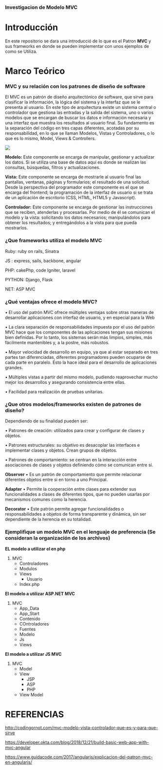 


### Investigacion de Modelo MVC

# Introducción
En este repositorio se dara una introducció de lo que es el Patron **MVC** y sus framworks en donde se pueden implementar con unos ejemplos de como se Utiliza.

# Marco Teórico

### MVC y  su relación con los patrones de diseño de software
El MVC es un patrón de diseño arquitectónico de software, que sirve para clasificar la información, la lógica del sistema y la interfaz que se le presenta al usuario. En este tipo de arquitectura existe un sistema central o controlador que gestiona las entradas y la salida del sistema, uno o varios modelos que se encargan de buscar los datos e información necesaria y una interfaz que muestra los resultados al usuario final.
Su fundamento es la separación del código en tres capas diferentes, acotadas por su responsabilidad, en lo que se llaman Modelos, Vistas y Controladores, o lo que es lo mismo, Model, Views & Controllers.

![](http://codingornot.com/wp-content/uploads/2017/10/mvc-modelo-vista-controlador.png) 

**Modelo:**
Este componente se encarga de manipular, gestionar y actualizar los datos. Si se utiliza una base de datos aquí es donde se realizan las consultas, búsquedas, filtros y actualizaciones.

**Vista:**
Este componente se encarga de mostrarle al usuario final las pantallas, ventanas, páginas y formularios; el resultado de una solicitud. Desde la perspectiva del programador este componente es el que se encarga del frontend; la programación de la interfaz de usuario si se trata de un aplicación de escritorio (CSS, HTML, HTML5 y Javascript).

**Controlador:**
Este componente se encarga de gestionar las instrucciones que se reciben, atenderlas y procesarlas. Por medio de él se comunican el modelo y la vista: solicitando los datos necesarios; manipulándolos para obtener los resultados; y entregándolos a la vista para que pueda mostrarlos.

### ¿Que frameworks utiliza el modelo MVC 

Ruby: ruby on rails, Sinatra

JS : express, sails, backbone, angular

PHP: cakePhp, code Igniter, laravel

PYTHON: Django, Flask

NET: ASP MVC

### ¿Qué ventajas ofrece el modelo MVC?

   • El uso del patrón MVC ofrece múltiples ventajas sobre otras maneras de desarrollar aplicaciones con interfaz de usuario, y en especial para la Web

   • La clara separación de responsabilidades impuesta por el uso del patrón MVC hace que los componentes de las aplicaciones tengan sus misiones bien definidas. Por lo tanto, los sistemas serán más limpios, simples, más fácilmente mantenibles y, a la postre, más robustos.

   • Mayor velocidad de desarrollo en equipo, ya que al estar separado en tres partes tan diferenciadas, diferentes programadores pueden ocuparse de cada parte en paralelo. Esto la hace ideal para el desarrollo de aplicaciones grandes.

   • Múltiples vistas a partir del mismo modelo, pudiendo reaprovechar mucho mejor los desarrollos y asegurando consistencia entre ellas.

   • Facilidad para realización de pruebas unitarias.


### ¿Que otros modelos/frameworks existen de patrones de diseño?  


   Dependiendo de su finalidad pueden ser:

   • Patrones de creación: utilizados para crear y configurar de clases y objetos.

   • Patrones estructurales: su objetivo es desacoplar las interfaces e implementar clases y objetos. Crean grupos de objetos.

   • Patrones de comportamiento: se centran en la interacción entre asociaciones de clases y objetos definiendo cómo se comunican entre sí.
      

**Observer** 
 • Es un patrón de comportamiento que permite relacionar diferentes objetos entre si en torno a uno Principal.

**Adapter**
 • Permite la cooperación entre clases para extender sus funcionalidades a clases de diferentes tipos, que no pueden usarlas por mecanismos comunes como la herencia.

**Decorator**
 • Este patrón permite agregar funcionalidades o responsabilidades a objetos de forma transparente y dinámica, sin ser dependiente de la herencia en su totalidad.



### Ejemplifique un modelo MVC en el lenguaje de preferencia (Se consideran la organización de los archivos)

**EL modelo a utilizar el en php** 
1. MVC
   - Controladores
   - Modulos
   - Views
     - Usuario
   - Index.php

**El modelo a utilizar ASP.NET MVC**
1. MVC
   - App_Data
   - App_Start
   - Contenido
   - COntroladores
   - Fuentes
   - Modelo
   - Js
   - Views

**El modelo a utilizar JS MVC**
1. MVC
   - Model
   - View
     - JSP
     - ASP
     - PHP
   - View Model
 
 # REFERENCIAS

 http://codingornot.com/mvc-modelo-vista-controlador-que-es-y-para-que-sirve
 
 https://developer.okta.com/blog/2018/12/21/build-basic-web-app-with-mvc-angular
 
 https://www.guidacode.com/2017/angularjs/explicacion-del-patron-mvc-en-angularjs/